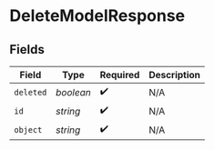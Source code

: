 # DeleteModelResponse


## Fields

| Field              | Type               | Required           | Description        |
| ------------------ | ------------------ | ------------------ | ------------------ |
| `deleted`          | *boolean*          | :heavy_check_mark: | N/A                |
| `id`               | *string*           | :heavy_check_mark: | N/A                |
| `object`           | *string*           | :heavy_check_mark: | N/A                |